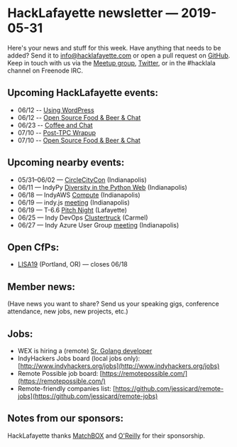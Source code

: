 # HackLafayette newsletter — 2019-05-31

Here's your news and stuff for this week. Have anything that needs to be added? Send it to info@hacklafayette.com or open a pull request on [GitHub](https://github.com/hacklafayette/newsletter). Keep in touch with us via the [Meetup group](https://www.meetup.com/hacklafayette/), [Twitter](https://twitter.com/hacklafayette), or in the #hacklala channel on Freenode IRC.

## Upcoming HackLafayette events:
* 06/12 -- [Using WordPress](https://www.meetup.com/hacklafayette/events/vkwlfpyzjbqb/) 
* 06/12 -- [Open Source Food & Beer & Chat](https://www.meetup.com/hacklafayette/events/rzscgqyzjbqb/) 
* 06/23 -- [Coffee and Chat](https://www.meetup.com/hacklafayette/events/bmghxqyzjbfc/) 
* 07/10 -- [Post-TPC Wrapup](https://www.meetup.com/hacklafayette/events/vkwlfpyzkbnb/) 
* 07/10 -- [Open Source Food & Beer & Chat](https://www.meetup.com/hacklafayette/events/rzscgqyzkbnb/) 


## Upcoming nearby events:
* 05/31–06/02 — [CircleCityCon](https://circlecitycon.com/) (Indianapolis)
* 06/11 — IndyPy [Diversity in the Python Web](https://www.meetup.com/indypy/events/bxqbmqyzjbpb/) (Indianapolis)
* 06/18 — IndyAWS [Compute](https://www.meetup.com/IndyAWS/events/dqzpsqyzjbxb/) (Indianapolis)
* 06/19 — indy.js [meeting](https://www.meetup.com/indyjs/events/ljvvdpyzjbzb/) (Indianapolis)
* 06/19 — T-6.6 [Pitch Night](https://www.meetup.com/tminus/events/257719744/) (Lafayette)
* 06/25 — Indy DevOps [Clustertruck](https://www.meetup.com/IndyDevOps/events/gjthrqyzjbhc/) (Carmel)
* 06/27 — Indy Azure User Group [meeting](https://www.meetup.com/Indy-Azure-User-Group/events/xkhznpyzjbkc/) (Indianapolis)

## Open CfPs:
* [LISA19](https://www.usenix.org/conference/lisa19/call-for-participation) (Portland, OR) — closes 06/18

## Member news:

(Have news you want to share? Send us your speaking gigs, conference attendance, new jobs, new projects, etc.)

## Jobs:

- WEX is hiring a (remote) [Sr. Golang developer](https://wex.taleo.net/careersection/wex_wexinc/jobdetail.ftl?job=190000EK&tz=GMT-04%3A00)
- IndyHackers Jobs board (local jobs only): [http://www.indyhackers.org/jobs](http://www.indyhackers.org/jobs)
- Remote Possible job board: [https://remotepossible.com/](https://remotepossible.com/)
- Remote-friendly companies list: [https://github.com/jessicard/remote-jobs](https://github.com/jessicard/remote-jobs)

## Notes from our sponsors:

HackLafayette thanks [MatchBOX](http://matchboxstudio.org/) and [O'Reilly](http://www.oreilly.com/) for their sponsorship.
